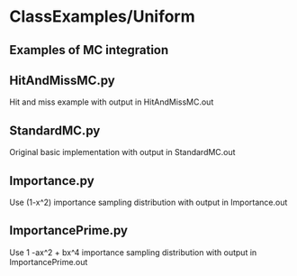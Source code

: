 # ClassExamples/Uniform

## Examples of MC integration

## HitAndMissMC.py
Hit and miss example with output in HitAndMissMC.out

## StandardMC.py
Original basic implementation with output in StandardMC.out

## Importance.py
Use (1-x^2) importance sampling distribution with output in Importance.out

## ImportancePrime.py
Use 1 -ax^2 + bx^4 importance sampling distribution with output in ImportancePrime.out

